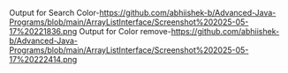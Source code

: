 Output for Search Color-https://github.com/abhiishek-b/Advanced-Java-Programs/blob/main/ArrayListInterface/Screenshot%202025-05-17%20221836.png
Output for Color remove-https://github.com/abhiishek-b/Advanced-Java-Programs/blob/main/ArrayListInterface/Screenshot%202025-05-17%20222414.png
